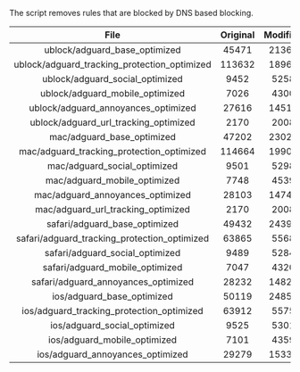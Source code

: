 The script removes rules that are blocked by DNS based blocking.


| File | Original | Modified |
|:----:|:-----:|:-----:|
| ublock/adguard_base_optimized | 45471 | 21367 |
| ublock/adguard_tracking_protection_optimized | 113632 | 18965 |
| ublock/adguard_social_optimized | 9452 | 5258 |
| ublock/adguard_mobile_optimized | 7026 | 4300 |
| ublock/adguard_annoyances_optimized | 27616 | 14511 |
| ublock/adguard_url_tracking_optimized | 2170 | 2008 |
| mac/adguard_base_optimized | 47202 | 23027 |
| mac/adguard_tracking_protection_optimized | 114664 | 19900 |
| mac/adguard_social_optimized | 9501 | 5298 |
| mac/adguard_mobile_optimized | 7748 | 4539 |
| mac/adguard_annoyances_optimized | 28103 | 14747 |
| mac/adguard_url_tracking_optimized | 2170 | 2008 |
| safari/adguard_base_optimized | 49432 | 24391 |
| safari/adguard_tracking_protection_optimized | 63865 | 5568 |
| safari/adguard_social_optimized | 9489 | 5284 |
| safari/adguard_mobile_optimized | 7047 | 4320 |
| safari/adguard_annoyances_optimized | 28232 | 14824 |
| ios/adguard_base_optimized | 50119 | 24850 |
| ios/adguard_tracking_protection_optimized | 63912 | 5575 |
| ios/adguard_social_optimized | 9525 | 5301 |
| ios/adguard_mobile_optimized | 7101 | 4359 |
| ios/adguard_annoyances_optimized | 29279 | 15331 |